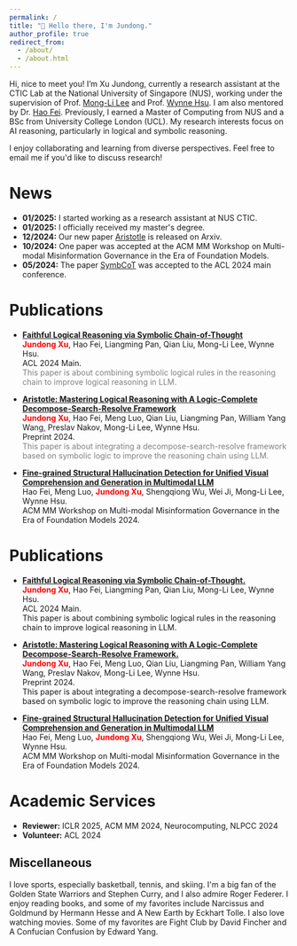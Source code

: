 ```yaml
---
permalink: /
title: "👏 Hello there, I'm Jundong."
author_profile: true
redirect_from: 
  - /about/
  - /about.html
---
```


Hi, nice to meet you! I’m Xu Jundong, currently a research assistant at the CTIC Lab at the National University of Singapore (NUS), working under the supervision of Prof. [Mong-Li Lee](https://www.comp.nus.edu.sg/~leeml/) and Prof. [Wynne Hsu](https://www.comp.nus.edu.sg/~whsu/). I am also mentored by Dr. [Hao Fei](https://haofei.vip/). Previously, I earned a Master of Computing from NUS and a BSc from University College London (UCL). My research interests focus on AI reasoning, particularly in logical and symbolic reasoning.

I enjoy collaborating and learning from diverse perspectives. Feel free to email me if you'd like to discuss research!

News
======
- **01/2025:** I started working as a research assistant at NUS CTIC.  
- **01/2025:** I officially received my master's degree.  
- **12/2024:** Our new paper [Aristotle](https://arxiv.org/abs/2412.16953) is released on Arxiv.
- **10/2024:** One paper was accepted at the ACM MM Workshop on Multi-modal Misinformation Governance in the Era of Foundation Models.  
- **05/2024:** The paper [SymbCoT](https://arxiv.org/abs/2405.18357) was accepted to the ACL 2024 main conference.

Publications
=====
- **[Faithful Logical Reasoning via Symbolic Chain-of-Thought](https://arxiv.org/abs/2405.18357)**  
  **<span style="color:red">Jundong Xu</span>**, Hao Fei, Liangming Pan, Qian Liu, Mong-Li Lee, Wynne Hsu.  
  ACL 2024 Main.  
  <span style="color:grey">This paper is about combining symbolic logical rules in the reasoning chain to improve logical reasoning in LLM.</span>

- **[Aristotle: Mastering Logical Reasoning with A Logic-Complete Decompose-Search-Resolve Framework](https://arxiv.org/abs/2412.16953)**  
  **<span style="color:red">Jundong Xu</span>**, Hao Fei, Meng Luo, Qian Liu, Liangming Pan, William Yang Wang, Preslav Nakov, Mong-Li Lee, Wynne Hsu.  
  Preprint 2024.  
  <span style="color:grey">This paper is about integrating a decompose-search-resolve framework based on symbolic logic to improve the reasoning chain using LLM.</span>

- **[Fine-grained Structural Hallucination Detection for Unified Visual Comprehension and Generation in Multimodal LLM](https://dl.acm.org/doi/pdf/10.1145/3689090.3689388)**  
  Hao Fei, Meng Luo, **<span style="color:red">Jundong Xu</span>**, Shengqiong Wu, Wei Ji, Mong-Li Lee, Wynne Hsu.  
  ACM MM Workshop on Multi-modal Misinformation Governance in the Era of Foundation Models 2024.



Publications
=====
- **[Faithful Logical Reasoning via Symbolic Chain-of-Thought.](https://arxiv.org/abs/2405.18357)**  
  **<span style="color:red">Jundong Xu</span>**, Hao Fei, Liangming Pan, Qian Liu, Mong-Li Lee, Wynne Hsu.  
  ACL 2024 Main.  
  This paper is about combining symbolic logical rules in the reasoning chain to improve logical reasoning in LLM.

- **[Aristotle: Mastering Logical Reasoning with A Logic-Complete Decompose-Search-Resolve Framework.](https://arxiv.org/abs/2412.16953)**  
  **<span style="color:red">Jundong Xu</span>**, Hao Fei, Meng Luo, Qian Liu, Liangming Pan, William Yang Wang, Preslav Nakov, Mong-Li Lee, Wynne Hsu.  
  Preprint 2024.  
  This paper is about integrating a decompose-search-resolve framework based on symbolic logic to improve the reasoning chain using LLM.

- **[Fine-grained Structural Hallucination Detection for Unified Visual Comprehension and Generation in Multimodal LLM](https://dl.acm.org/doi/pdf/10.1145/3689090.3689388)**  
  Hao Fei, Meng Luo, **<span style="color:red">Jundong Xu</span>**, Shengqiong Wu, Wei Ji, Mong-Li Lee, Wynne Hsu.  
  ACM MM Workshop on Multi-modal Misinformation Governance in the Era of Foundation Models 2024.






Academic Services
======
- **Reviewer:** ICLR 2025, ACM MM 2024, Neurocomputing, NLPCC 2024
- **Volunteer:** ACL 2024

Miscellaneous
------
I love sports, especially basketball, tennis, and skiing. I'm a big fan of the Golden State Warriors and Stephen Curry, and I also admire Roger Federer.
I enjoy reading books, and some of my favorites include Narcissus and Goldmund by Hermann Hesse and A New Earth by Eckhart Tolle.
I also love watching movies. Some of my favorites are Fight Club by David Fincher and A Confucian Confusion by Edward Yang.
